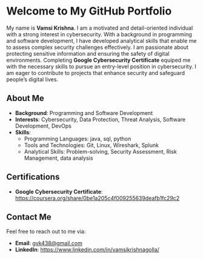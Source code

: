 # Welcome to My GitHub Portfolio

My name is **Vamsi Krishna**. I am a motivated and detail-oriented individual with a strong interest in cybersecurity. With a background in programming and software development, I have developed analytical skills that enable me to assess complex security challenges effectively. I am passionate about protecting sensitive information and ensuring the safety of digital environments. Completing **Google Cybersecurity Certificate** equiped me with the necessary skills to pursue an entry-level position in cybersecurity. I am eager to contribute to projects that enhance security and safeguard people’s digital lives.

## About Me

- **Background**: Programming and Software Development
- **Interests**: Cybersecurity, Data Protection, Threat Analysis, Software Development, DevOps
- **Skills**:
  - Programming Languages: java, sql, python
  - Tools and Technologies: Git, Linux, Wireshark, Splunk
  - Analytical Skills: Problem-solving, Security Assessment, Risk Management, data analysis

## Certifications
- **Google Cybersecurity Certificate**: https://coursera.org/share/0be1a205c4f009255639deafb1fc29c2

## Contact Me
Feel free to reach out to me via:
- **Email**: gvk438@gmail.com
- **LinkedIn**: https://www.linkedin.com/in/vamsikrishnagolla/
